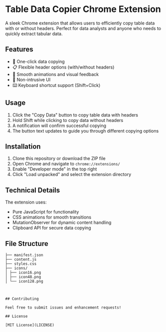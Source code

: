 # Table Data Copier Chrome Extension

A sleek Chrome extension that allows users to efficiently copy table data with or without headers. Perfect for data analysts and anyone who needs to quickly extract tabular data.

## Features

- 🚀 One-click data copying
- 📋 Flexible header options (with/without headers)
- 💫 Smooth animations and visual feedback
- 🎯 Non-intrusive UI
- ⌨️ Keyboard shortcut support (Shift+Click)

## Usage

1. Click the "Copy Data" button to copy table data with headers
2. Hold Shift while clicking to copy data without headers
3. A notification will confirm successful copying
4. The button text updates to guide you through different copying options

## Installation

1. Clone this repository or download the ZIP file
2. Open Chrome and navigate to `chrome://extensions/`
3. Enable "Developer mode" in the top right
4. Click "Load unpacked" and select the extension directory

## Technical Details

The extension uses:
- Pure JavaScript for functionality
- CSS animations for smooth transitions
- MutationObserver for dynamic content handling
- Clipboard API for secure data copying

## File Structure

```
├── manifest.json
├── content.js
├── styles.css
├── icons/
│ ├── icon16.png
│ ├── icon48.png
│ └── icon128.png



## Contributing

Feel free to submit issues and enhancement requests!

## License

[MIT License](LICENSE)